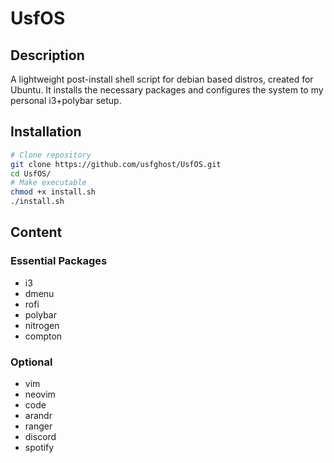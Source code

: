 # UsfOS

## Description
A lightweight post-install shell script for debian based distros, created for Ubuntu. It installs the necessary packages and configures the system to my personal i3+polybar setup.

## Installation
```sh
# Clone repository
git clone https://github.com/usfghost/UsfOS.git 
cd UsfOS/
# Make executable
chmod +x install.sh
./install.sh
```

## Content
### Essential Packages
- i3
- dmenu
- rofi
- polybar
- nitrogen
- compton
### Optional
- vim 
- neovim
- code
- arandr
- ranger
- discord
- spotify